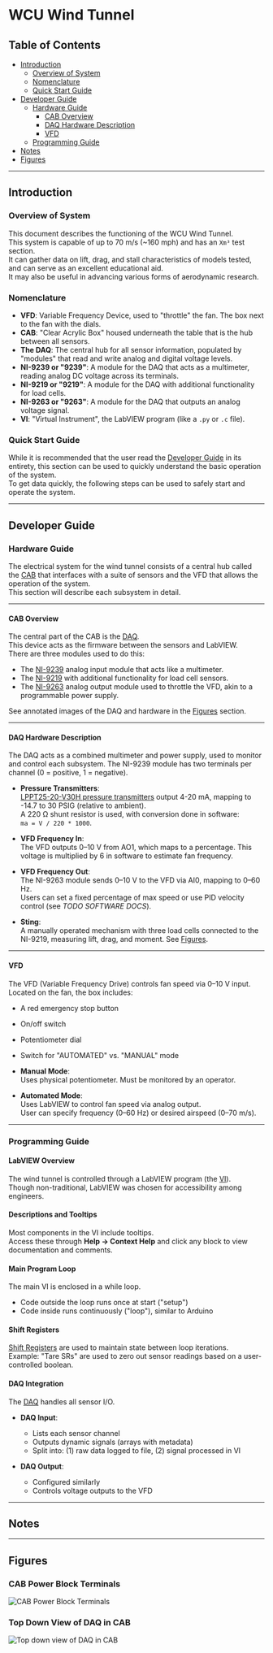 # WCU Wind Tunnel

## Table of Contents
- [Introduction](#introduction)
  - [Overview of System](#overview-of-system)
  - [Nomenclature](#nomenclature)
  - [Quick Start Guide](#quick-start-guide)
- [Developer Guide](#developer-guide)
  - [Hardware Guide](#hardware-guide)
    - [CAB Overview](#cab-overview)
    - [DAQ Hardware Description](#daq-hardware-description)
    - [VFD](#vfd)
  - [Programming Guide](#programming-guide)
- [Notes](#notes)
- [Figures](#figures)

---

## Introduction

### Overview of System

This document describes the functioning of the WCU Wind Tunnel.  
This system is capable of up to 70 m/s (~160 mph) and has an `Xm³` test section.  
It can gather data on lift, drag, and stall characteristics of models tested, and can serve as an excellent educational aid.  
It may also be useful in advancing various forms of aerodynamic research.

### Nomenclature

- **VFD**: Variable Frequency Device, used to "throttle" the fan. The box next to the fan with the dials.
- **CAB**: "Clear Acrylic Box" housed underneath the table that is the hub between all sensors.
- **The DAQ**: The central hub for all sensor information, populated by "modules" that read and write analog and digital voltage levels.
- **NI-9239 or "9239"**: A module for the DAQ that acts as a multimeter, reading analog DC voltage across its terminals.
- **NI-9219 or "9219"**: A module for the DAQ with additional functionality for load cells.
- **NI-9263 or "9263"**: A module for the DAQ that outputs an analog voltage signal.
- **VI**: "Virtual Instrument", the LabVIEW program (like a `.py` or `.c` file).

### Quick Start Guide

While it is recommended that the user read the [Developer Guide](#developer-guide) in its entirety, this section can be used to quickly understand the basic operation of the system.  
To get data quickly, the following steps can be used to safely start and operate the system.

---

## Developer Guide

### Hardware Guide

The electrical system for the wind tunnel consists of a central hub called the [CAB](#nomenclature) that interfaces with a suite of sensors and the VFD that allows the operation of the system.  
This section will describe each subsystem in detail.

---

#### CAB Overview

The central part of the CAB is the [DAQ](https://www.ni.com/docs/en-US/bundle/daq-getting-started-bus-powered-usb/page/getting-started.html).  
This device acts as the firmware between the sensors and LabVIEW.  
There are three modules used to do this:

- The [NI-9239](https://www.ni.com/en-us/shop/model/ni-9239.html) analog input module that acts like a multimeter.
- The [NI-9219](https://www.ni.com/en-us/shop/model/ni-9219.html) with additional functionality for load cell sensors.
- The [NI-9263](https://www.ni.com/en-us/shop/model/ni-9263.html) analog output module used to throttle the VFD, akin to a programmable power supply.

See annotated images of the DAQ and hardware in the [Figures](#figures) section.

---

#### DAQ Hardware Description

The DAQ acts as a combined multimeter and power supply, used to monitor and control each subsystem. The NI-9239 module has two terminals per channel (0 = positive, 1 = negative).

- **Pressure Transmitters**:  
  [LPPT25-20-V30H pressure transmitters](https://www.automationdirect.com/adc/shopping/catalog/process_control_-a-_measurement/pressure_sensors/pressure_transmitters/lppt25-20-v30h) output 4-20 mA, mapping to -14.7 to 30 PSIG (relative to ambient).  
  A 220 Ω shunt resistor is used, with conversion done in software:  
  `ma = V / 220 * 1000`.

- **VFD Frequency In**:  
  The VFD outputs 0–10 V from AO1, which maps to a percentage. This voltage is multiplied by 6 in software to estimate fan frequency.

- **VFD Frequency Out**:  
  The NI-9263 module sends 0–10 V to the VFD via AI0, mapping to 0–60 Hz.  
  Users can set a fixed percentage of max speed or use PID velocity control (see *TODO SOFTWARE DOCS*).

- **Sting**:  
  A manually operated mechanism with three load cells connected to the NI-9219, measuring lift, drag, and moment. See [Figures](#figures).

---

#### VFD

The VFD (Variable Frequency Drive) controls fan speed via 0–10 V input.  
Located on the fan, the box includes:

- A red emergency stop button
- On/off switch
- Potentiometer dial
- Switch for "AUTOMATED" vs. "MANUAL" mode

- **Manual Mode**:  
  Uses physical potentiometer. Must be monitored by an operator.

- **Automated Mode**:  
  Uses LabVIEW to control fan speed via analog output.  
  User can specify frequency (0–60 Hz) or desired airspeed (0–70 m/s).

---

### Programming Guide

#### LabVIEW Overview

The wind tunnel is controlled through a LabVIEW program (the [VI](#nomenclature)).  
Though non-traditional, LabVIEW was chosen for accessibility among engineers.

#### Descriptions and Tooltips

Most components in the VI include tooltips.  
Access these through **Help → Context Help** and click any block to view documentation and comments.

#### Main Program Loop

The main VI is enclosed in a while loop.  
- Code outside the loop runs once at start ("setup")
- Code inside runs continuously ("loop"), similar to Arduino

#### Shift Registers

[Shift Registers](https://knowledge.ni.com/KnowledgeArticleDetails?id=kA03q000000YKYuCAO&l=en-US) are used to maintain state between loop iterations.  
Example: "Tare SRs" are used to zero out sensor readings based on a user-controlled boolean.

#### DAQ Integration

The [DAQ](https://www.ni.com/docs/en-US/bundle/measurement-studio-ni-daqmx-projects-for-.net-4.5.1/page/netdaqasst.html) handles all sensor I/O.

- **DAQ Input**:  
  - Lists each sensor channel
  - Outputs dynamic signals (arrays with metadata)
  - Split into: (1) raw data logged to file, (2) signal processed in VI

- **DAQ Output**:  
  - Configured similarly
  - Controls voltage outputs to the VFD

---

## Notes


---

## Figures

### CAB Power Block Terminals

![CAB Power Block Terminals](CAB1.png)

### Top Down View of DAQ in CAB

![Top down view of DAQ in CAB](CAB2.png)
